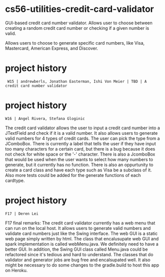 # cs56-utilities-credit-card-validator

GUI-based credit card number validator. Allows user to choose between creating a random
credit card number or checking if a given number is valid.

Allows users to choose to generate specific card numbers, like Visa, Mastercard, American Express, and Discover.

project history
===============
```
 W15 | andrewberls, Jonathan Easterman, Ishi Von Meier | TBD | A credit card number validator
```
project history
===============
```
W16 | Angel Rivera, Stefana Gloginic

```
The credit card validator allows the user to input a credit card number into a JTextField and check if it is a valid number. It also allows users to generate valid numbers for 4 types of credit cards. The user can pick the type from a JComboBox. There is currently a label that tells the user if they have input too many characters for a certain card, but there is a bug because it does not check for white space or the '-' character. There is also a JcomboBox that would be used when the user wants to select how many numbers to generate, but it currently has no function. There is also an oppurtunity to create a card class and have each type such as Visa be a subclass of it. Also more tests could be added for the generate functions of each cardtype.

project history
===============
```
F17 | Deren Lei

```
F17 final remarks: The credit card validator currently has a web menu that can run on the local host. It allows users to generate valid numbers and validate card numbers just like the Swing interface. The web GUI is a static web page simply written by html. The class that encalusupate web GUI and spark implementation is called webMenu.java. We definitely need to have a better GUI. In addition, the Swing GUI class called Menu.java could be refactored since it's tedious and hard to understand. The classes that do validator and generator jobs are bug free and encalsupated well. It also might be necessary to do some changes to the gradle.build to host this app on Heroku.
